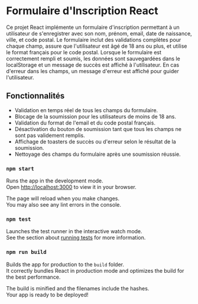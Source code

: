 # Formulaire d'Inscription React

Ce projet React implémente un formulaire d'inscription permettant à un utilisateur de s'enregistrer avec son nom, prénom, email, date de naissance, ville, et code postal. Le formulaire inclut des validations complètes pour chaque champ, assure que l'utilisateur est âgé de 18 ans ou plus, et utilise le format français pour le code postal. Lorsque le formulaire est correctement rempli et soumis, les données sont sauvegardées dans le localStorage et un message de succès est affiché à l'utilisateur. En cas d'erreur dans les champs, un message d'erreur est affiché pour guider l'utilisateur.

## Fonctionnalités

- Validation en temps réel de tous les champs du formulaire.
- Blocage de la soumission pour les utilisateurs de moins de 18 ans.
- Validation du format de l'email et du code postal français.
- Désactivation du bouton de soumission tant que tous les champs ne sont pas validement remplis.
- Affichage de toasters de succès ou d'erreur selon le résultat de la soumission.
- Nettoyage des champs du formulaire après une soumission réussie.

### `npm start`

Runs the app in the development mode.\
Open [http://localhost:3000](http://localhost:3000) to view it in your browser.

The page will reload when you make changes.\
You may also see any lint errors in the console.

### `npm test`

Launches the test runner in the interactive watch mode.\
See the section about [running tests](https://facebook.github.io/create-react-app/docs/running-tests) for more information.

### `npm run build`

Builds the app for production to the `build` folder.\
It correctly bundles React in production mode and optimizes the build for the best performance.

The build is minified and the filenames include the hashes.\
Your app is ready to be deployed!

